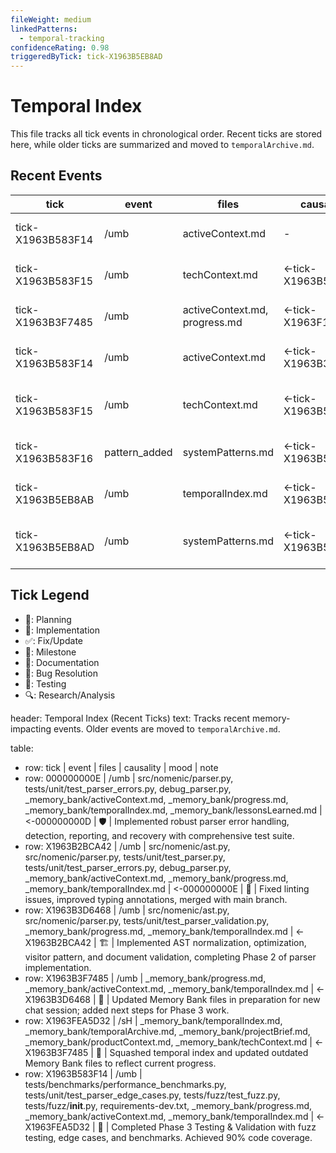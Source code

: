```yaml
---
fileWeight: medium
linkedPatterns:
  - temporal-tracking
confidenceRating: 0.98
triggeredByTick: tick-X1963B5EB8AD
---
```


# Temporal Index

This file tracks all tick events in chronological order. Recent ticks are stored here, while older ticks are summarized and moved to `temporalArchive.md`.

## Recent Events

tick        | event            | files                            | causality               | mood | note  
------------|------------------|----------------------------------|--------------------------|------|-----------------------------  
tick-X1963B583F14| /umb            | activeContext.md                 | -                        | 🧠   | Updated Phase 3 completion in activeContext
tick-X1963B583F15| /umb            | techContext.md                   | ←tick-X1963B583F14        | 🧠   | Updated Phase 3 testing details in techContext
tick-X1963B3F7485 | /umb              | activeContext.md, progress.md              | ←tick-X1963F17542            | 🚀   | Phase 3 validation complete
tick-X1963B583F14 | /umb              | activeContext.md                           | ←tick-X1963B3F7485           | ✅   | Fixed tick format in activeContext.md
tick-X1963B583F15 | /umb              | techContext.md                             | ←tick-X1963B583F14           | 📝   | Updated techContext.md for Phase 3 completion
tick-X1963B583F16 | pattern_added    | systemPatterns.md               | ←tick-X1963B583F15       | 🔧   | Added validation-pipelines pattern
tick-X1963B5EB8AB | /umb              | temporalIndex.md               | ←tick-X1963B583F16       | ✅   | Fixed tick format in temporalIndex.md
tick-X1963B5EB8AD | /umb              | systemPatterns.md               | ←tick-X1963B5EB8AB       | ✅   | Updated triggeredByTick in validation-pipelines pattern

## Tick Legend
- 🧠: Planning
- 🔧: Implementation
- ✅: Fix/Update
- 🚀: Milestone
- 📝: Documentation
- 🐛: Bug Resolution
- 🧪: Testing
- 🔍: Research/Analysis

header: Temporal Index (Recent Ticks)
  text: Tracks recent memory-impacting events. Older events are moved to `temporalArchive.md`.

table:
  - row: tick | event | files | causality | mood | note
  - row: 000000000E | /umb | src/nomenic/parser.py, tests/unit/test_parser_errors.py, debug_parser.py, _memory_bank/activeContext.md, _memory_bank/progress.md, _memory_bank/temporalIndex.md, _memory_bank/lessonsLearned.md | <-000000000D | 🛡️ | Implemented robust parser error handling, detection, reporting, and recovery with comprehensive test suite.
  - row: X1963B2BCA42 | /umb | src/nomenic/ast.py, src/nomenic/parser.py, tests/unit/test_parser.py, tests/unit/test_parser_errors.py, debug_parser.py, _memory_bank/activeContext.md, _memory_bank/progress.md, _memory_bank/temporalIndex.md | <-000000000E | 🧹 | Fixed linting issues, improved typing annotations, merged with main branch.
  - row: X1963B3D6468 | /umb | src/nomenic/ast.py, src/nomenic/parser.py, tests/unit/test_parser_validation.py, _memory_bank/progress.md, _memory_bank/temporalIndex.md | <-X1963B2BCA42 | 🏗️ | Implemented AST normalization, optimization, visitor pattern, and document validation, completing Phase 2 of parser implementation.
  - row: X1963B3F7485 | /umb | _memory_bank/progress.md, _memory_bank/activeContext.md, _memory_bank/temporalIndex.md | <-X1963B3D6468 | 🔄 | Updated Memory Bank files in preparation for new chat session; added next steps for Phase 3 work.
  - row: X1963FEA5D32 | /sH | _memory_bank/temporalIndex.md, _memory_bank/temporalArchive.md, _memory_bank/projectBrief.md, _memory_bank/productContext.md, _memory_bank/techContext.md | <-X1963B3F7485 | 🧹 | Squashed temporal index and updated outdated Memory Bank files to reflect current progress.
  - row: X1963B583F14 | /umb | tests/benchmarks/performance_benchmarks.py, tests/unit/test_parser_edge_cases.py, tests/fuzz/test_fuzz.py, tests/fuzz/__init__.py, requirements-dev.txt, _memory_bank/progress.md, _memory_bank/activeContext.md, _memory_bank/temporalIndex.md | <-X1963FEA5D32 | 🧪 | Completed Phase 3 Testing & Validation with fuzz testing, edge cases, and benchmarks. Achieved 90% code coverage.